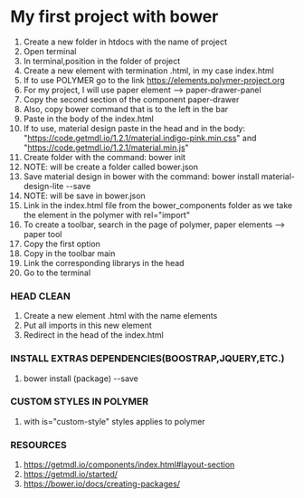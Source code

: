 # My first project with bower #

1. Create a new folder in htdocs with the name of project
2. Open terminal
3. In terminal,position in the folder of project
4. Create a new element with termination .html, in my case index.html
5. If to use POLYMER go to the link https://elements.polymer-project.org
6. For my project, I will use paper element --> paper-drawer-panel 
7. Copy the second section of the component paper-drawer
8. Also, copy bower command that is to the left in the bar
9. Paste in the body of the index.html
10. If to use, material design paste in the head and in the body: "https://code.getmdl.io/1.2.1/material.indigo-pink.min.css" and "https://code.getmdl.io/1.2.1/material.min.js"
13. Create folder with the command: bower init 
14. NOTE: will be create a folder called bower.json
15. Save material design in bower with the command: bower install material-design-lite --save
16. NOTE: will be save in bower.json
17. Link in the index.html file from the bower_components folder as we take the element in the polymer with rel="import"
18. To create a toolbar, search in the page of polymer, paper elements --> paper tool
19. Copy the first option
20. Copy in the toolbar main
21. Link the corresponding librarys in the head
22. Go to the terminal 

### HEAD CLEAN ###
1. Create a new element .html with the name elements
2. Put all imports in this new element
3. Redirect in the head of the index.html

### INSTALL EXTRAS DEPENDENCIES(BOOSTRAP,JQUERY,ETC.) ###
1.  bower install (package) --save
  
### CUSTOM STYLES IN POLYMER ###
1. with is="custom-style" styles applies to polymer
 <style is="custom-style"></style>

### RESOURCES ###
1. https://getmdl.io/components/index.html#layout-section
2. https://getmdl.io/started/
3. https://bower.io/docs/creating-packages/
